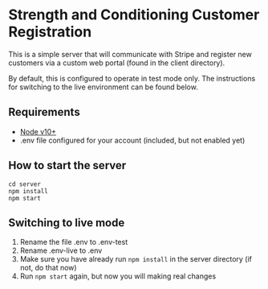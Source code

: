 # Strength and Conditioning Customer Registration

This is a simple server that will communicate with Stripe and register new customers via a custom web portal (found in the client directory).

By default, this is configured to operate in test mode only. The instructions for switching to the live environment can be found below.

## Requirements

- [Node v10+](https://nodejs.org/en/)
- .env file configured for your account (included, but not enabled yet)

## How to start the server

```
cd server
npm install
npm start
```

## Switching to live mode

1. Rename the file .env to .env-test
2. Rename .env-live to .env
3. Make sure you have already run `npm install` in the server directory (if not, do that now)
4. Run `npm start` again, but now you will making real changes
